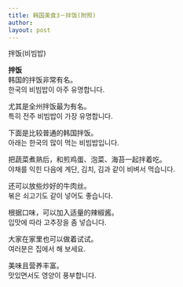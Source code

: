 ```yaml
---
title: 韩国美食3－拌饭(附照) 
author:
layout: post
---
```

<p>拌饭(비빔밥)</p>
<p><a href="/hanfeng/node/41"></a><strong>拌饭</strong><br />
韩国的拌饭非常有名。<br />
한국의 비빔밥이 아주 유명합니다.</p>
<p>尤其是全州拌饭最为有名。<br />
특히 전주 비빔밥이 가장 유명합니다.</p>
<p>下面是比较普通的韩国拌饭。<br />
아래는 한국의 많이 먹는 비빔밥입니다.</p>
<p>把蔬菜煮熟后，和煎鸡蛋、泡菜、海苔一起拌着吃。<br />
야채를 익힌 다음에 계단, 김치, 김과 같이 비벼서 먹습니다.</p>
<p>还可以放些炒好的牛肉丝。<br />
볶은 쇠고기도 같이 넣어도 좋습니다.</p>
<p>根据口味，可以加入适量的辣椒酱。<br />
입맛에 따라 고추장을 좀 넣습니다.</p>
<p>大家在家里也可以做着试试。<br />
여러분은 집에서 해 보세요.</p>
<p>美味且营养丰富。<br />
맛있면서도 영양이 풍부합니다.</p>
